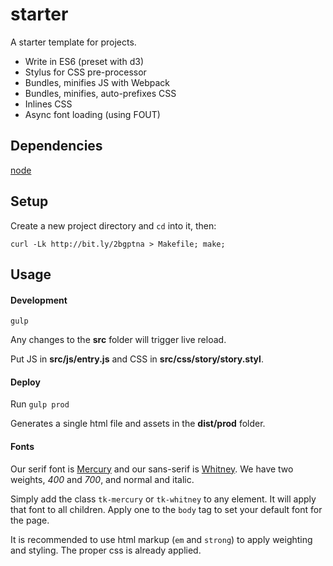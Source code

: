 # starter

A starter template for projects.

* Write in ES6 (preset with d3)
* Stylus for CSS pre-processor
* Bundles, minifies JS with Webpack
* Bundles, minifies, auto-prefixes CSS
* Inlines CSS
* Async font loading (using FOUT)

## Dependencies
[node](http://nodejs.org)

## Setup
Create a new project directory and `cd` into it, then:

```
curl -Lk http://bit.ly/2bgptna > Makefile; make;
```

## Usage

#### Development
`gulp`

Any changes to the **src** folder will trigger live reload.

Put JS in **src/js/entry.js** and CSS in **src/css/story/story.styl**.

#### Deploy
Run `gulp prod`

Generates a single html file and assets in the **dist/prod** folder.

#### Fonts
Our serif font is [Mercury](https://typography.com/fonts/mercury-text/styles/screensmart/) and our sans-serif is [Whitney](https://typography.com/fonts/whitney/styles/screensmart/). We have two weights, *400* and *700*, and normal and italic.

Simply add the class `tk-mercury` or `tk-whitney` to any element. It will apply that font to all children. Apply one to the `body` tag to set your default font for the page.

It is recommended to use html markup (`em` and `strong`) to apply weighting and styling. The proper css is already applied.
